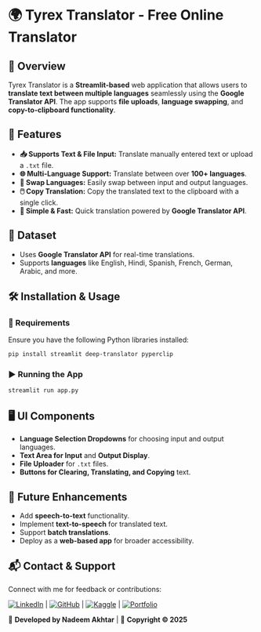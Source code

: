 # 🌍 Tyrex Translator - Free Online Translator

## 📝 Overview
Tyrex Translator is a **Streamlit-based** web application that allows users to **translate text between multiple languages** seamlessly using the **Google Translator API**. The app supports **file uploads**, **language swapping**, and **copy-to-clipboard functionality**.

## 🎯 Features
- **📥 Supports Text & File Input:** Translate manually entered text or upload a `.txt` file.
- **🌐 Multi-Language Support:** Translate between over **100+ languages**.
- **🔄 Swap Languages:** Easily swap between input and output languages.
- **🖱️ Copy Translation:** Copy the translated text to the clipboard with a single click.
- **🚀 Simple & Fast:** Quick translation powered by **Google Translator API**.

## 📂 Dataset
- Uses **Google Translator API** for real-time translations.
- Supports **languages** like English, Hindi, Spanish, French, German, Arabic, and more.

## 🛠️ Installation & Usage
### **📌 Requirements**
Ensure you have the following Python libraries installed:
```bash
pip install streamlit deep-translator pyperclip
```

### **▶️ Running the App**
```bash
streamlit run app.py
```

## 🖥️ UI Components
- **Language Selection Dropdowns** for choosing input and output languages.
- **Text Area for Input** and **Output Display**.
- **File Uploader** for `.txt` files.
- **Buttons for Clearing, Translating, and Copying** text.

## 🔮 Future Enhancements
- Add **speech-to-text** functionality.
- Implement **text-to-speech** for translated text.
- Support **batch translations**.
- Deploy as a **web-based app** for broader accessibility.

## 📬 Contact & Support
Connect with me for feedback or contributions:

[![LinkedIn](https://img.shields.io/badge/LinkedIn-0A66C2?style=for-the-badge&logo=linkedin&logoColor=white)](https://www.linkedin.com/in/nadeem-akhtar-/) | [![GitHub](https://img.shields.io/badge/GitHub-333?style=for-the-badge&logo=github&logoColor=white)](https://github.com/NadeemAkhtar1947) | [![Kaggle](https://img.shields.io/badge/Kaggle-00A65A?style=for-the-badge&logo=Kaggle&logoColor=white)](https://www.kaggle.com/mdnadeemakhtar/code) | [![Portfolio](https://img.shields.io/badge/Portfolio-FF5733?style=for-the-badge&logo=Google-chrome&logoColor=white)](https://nsde.netlify.app/)

🚀 **Developed by Nadeem Akhtar** | 📅 **Copyright © 2025**


